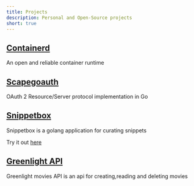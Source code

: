 ```yaml
---
title: Projects
description: Personal and Open-Source projects
short: true
---
```


## [Containerd](https://github.com/containerd/containerd)
An open and reliable container runtime

## [Scapegoauth](https://github.com/aitumik/scapegoauth)
OAuth 2 Resource/Server protocol implementation in Go

## [Snippetbox](https://github.com/aitumik/snippetbox)
Snippetbox is a golang application for curating snippets

Try it out [here](https://aitumik-snippetbox.fly.dev/)

## [Greenlight API](https://github.com/aitumik/greenlight)
Greenlight movies API is an api for creating,reading and deleting movies
